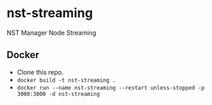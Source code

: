 # nst-streaming
NST Manager Node Streaming


## Docker

* Clone this repo.
* `docker build -t nst-streaming .`
* `docker run --name nst-streaming --restart unless-stopped -p 3000:3000 -d nst-streaming`
